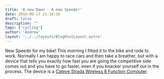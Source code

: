 ```yaml
---
title: 'A new Dawn - A new Speedo!'
date: 2010-06-17 21:18:10
draft: false
description: ""
tags: ['cycling']
author: 'Andrew'
layout: '../../layouts/BlogPostLayout.astro'
---
```


New Speedo for my bike! This morning I fitted it to the bike and rode to work. Normally I am happy to race cars and then take a breather, but with a device that tells you exactly how fast you are going the competitive side comes out and you have to go faster, even if you knacker yourself out in the process. The device is a [Cateye Strada Wireless 8 Function Computer](http://www.evanscycles.com/products/cateye/strada-wireless-8-function-computer-ec008446?utm_source=froogle&utm_medium=froogle&utm_campaign=froogle "description from evans cycles").
